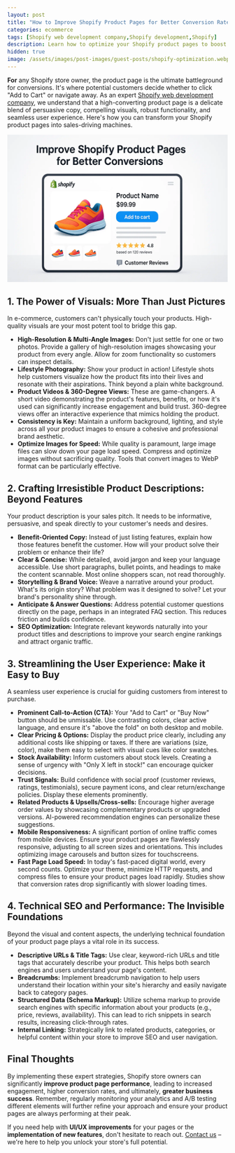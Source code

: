 ```yaml
---
layout: post
title: "How to Improve Shopify Product Pages for Better Conversion Rates"
categories: ecommerce
tags: [Shopify web development company,Shopify development,Shopify]
description: Learn how to optimize your Shopify product pages to boost conversions with visuals, copy, UX, and technical SEO best practices.
hidden: true
image: /assets/images/post-images/guest-posts/shopify-optimization.webp
---
```


**For** any Shopify store owner, the product page is the ultimate battleground for conversions. It's where potential customers decide whether to click "Add to Cart" or navigate away. As an expert [Shopify web development company](https://www.vtlabs.org/shopify-development-services/shopify-store), we understand that a high-converting product page is a delicate blend of persuasive copy, compelling visuals, robust functionality, and seamless user experience. Here's how you can transform your Shopify product pages into sales-driving machines.

![Shopify optimization featured image](/assets/images/post-images/guest-posts/shopify-optimization.webp)

## 1. The Power of Visuals: More Than Just Pictures

In e-commerce, customers can't physically touch your products. High-quality visuals are your most potent tool to bridge this gap.

- **High-Resolution & Multi-Angle Images:** Don't just settle for one or two photos. Provide a gallery of high-resolution images showcasing your product from every angle. Allow for zoom functionality so customers can inspect details.
- **Lifestyle Photography:** Show your product in action! Lifestyle shots help customers visualize how the product fits into their lives and resonate with their aspirations. Think beyond a plain white background.
- **Product Videos & 360-Degree Views:** These are game-changers. A short video demonstrating the product's features, benefits, or how it's used can significantly increase engagement and build trust. 360-degree views offer an interactive experience that mimics holding the product.
- **Consistency is Key:** Maintain a uniform background, lighting, and style across all your product images to ensure a cohesive and professional brand aesthetic.
- **Optimize Images for Speed:** While quality is paramount, large image files can slow down your page load speed. Compress and optimize images without sacrificing quality. Tools that convert images to WebP format can be particularly effective.

## 2. Crafting Irresistible Product Descriptions: Beyond Features

Your product description is your sales pitch. It needs to be informative, persuasive, and speak directly to your customer's needs and desires.

- **Benefit-Oriented Copy:** Instead of just listing features, explain how those features benefit the customer. How will your product solve their problem or enhance their life?
- **Clear & Concise:** While detailed, avoid jargon and keep your language accessible. Use short paragraphs, bullet points, and headings to make the content scannable. Most online shoppers scan, not read thoroughly.
- **Storytelling & Brand Voice:** Weave a narrative around your product. What's its origin story? What problem was it designed to solve? Let your brand's personality shine through.
- **Anticipate & Answer Questions:** Address potential customer questions directly on the page, perhaps in an integrated FAQ section. This reduces friction and builds confidence.
- **SEO Optimization:** Integrate relevant keywords naturally into your product titles and descriptions to improve your search engine rankings and attract organic traffic.

## 3. Streamlining the User Experience: Make it Easy to Buy

A seamless user experience is crucial for guiding customers from interest to purchase.

- **Prominent Call-to-Action (CTA):** Your "Add to Cart" or "Buy Now" button should be unmissable. Use contrasting colors, clear active language, and ensure it's "above the fold" on both desktop and mobile.
- **Clear Pricing & Options:** Display the product price clearly, including any additional costs like shipping or taxes. If there are variations (size, color), make them easy to select with visual cues like color swatches.
- **Stock Availability:** Inform customers about stock levels. Creating a sense of urgency with "Only X left in stock!" can encourage quicker decisions.
- **Trust Signals:** Build confidence with social proof (customer reviews, ratings, testimonials), secure payment icons, and clear return/exchange policies. Display these elements prominently.
- **Related Products & Upsells/Cross-sells:** Encourage higher average order values by showcasing complementary products or upgraded versions. AI-powered recommendation engines can personalize these suggestions.
- **Mobile Responsiveness:** A significant portion of online traffic comes from mobile devices. Ensure your product pages are flawlessly responsive, adjusting to all screen sizes and orientations. This includes optimizing image carousels and button sizes for touchscreens.
- **Fast Page Load Speed:** In today's fast-paced digital world, every second counts. Optimize your theme, minimize HTTP requests, and compress files to ensure your product pages load rapidly. Studies show that conversion rates drop significantly with slower loading times.

## 4. Technical SEO and Performance: The Invisible Foundations

Beyond the visual and content aspects, the underlying technical foundation of your product page plays a vital role in its success.

- **Descriptive URLs & Title Tags:** Use clear, keyword-rich URLs and title tags that accurately describe your product. This helps both search engines and users understand your page's content.
- **Breadcrumbs:** Implement breadcrumb navigation to help users understand their location within your site's hierarchy and easily navigate back to category pages.
- **Structured Data (Schema Markup):** Utilize schema markup to provide search engines with specific information about your products (e.g., price, reviews, availability). This can lead to rich snippets in search results, increasing click-through rates.
- **Internal Linking:** Strategically link to related products, categories, or helpful content within your store to improve SEO and user navigation.

## Final Thoughts

By implementing these expert strategies, Shopify store owners can significantly **improve product page performance**, leading to increased engagement, higher conversion rates, and ultimately, **greater business success**. Remember, regularly monitoring your analytics and A/B testing different elements will further refine your approach and ensure your product pages are always performing at their peak.

If you need help with **UI/UX improvements** for your pages or the **implementation of new features**, don't hesitate to reach out. [Contact us](https://www.vtlabs.org/shopify-development-services/shopify-store) – we're here to help you unlock your store's full potential.
